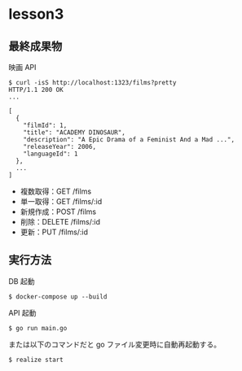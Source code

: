 # lesson3

## 最終成果物

映画 API

```
$ curl -isS http://localhost:1323/films?pretty
HTTP/1.1 200 OK
...

[
  {
    "filmId": 1,
    "title": "ACADEMY DINOSAUR",
    "description": "A Epic Drama of a Feminist And a Mad ...",
    "releaseYear": 2006,
    "languageId": 1
  },
  ...
]
```

- 複数取得：GET /films
- 単一取得：GET /films/:id
- 新規作成：POST /films
- 削除：DELETE /films/:id
- 更新：PUT /films/:id

## 実行方法

DB 起動

```
$ docker-compose up --build
```

API 起動

```
$ go run main.go
```

または以下のコマンドだと go ファイル変更時に自動再起動する。

```
$ realize start
```
